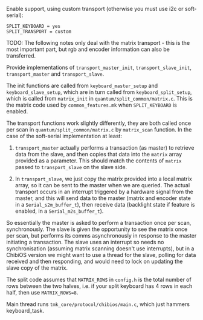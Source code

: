 Enable support, using custom transport (otherwise you must use i2c or soft-serial):

```
SPLIT_KEYBOARD = yes
SPLIT_TRANSPORT = custom
```

TODO: The following notes only deal with the matrix transport - this is the most important part, but rgb and encoder information can also be transferred.

Provide implementations of `transport_master_init`, `transport_slave_init`, `transport_master` and `transport_slave`.

The init functions are called from `keyboard_master_setup` and `keyboard_slave_setup`, which are in turn called from `keyboard_split_setup`, which is called from `matrix_init` in `quantum/split_common/matrix.c`. This is the matrix code used by `common_features.mk` when `SPLIT_KEYBOARD` is enabled.

The transport functions work slightly differently, they are both called once per scan in `quantum/split_common/matrix.c` by `matrix_scan` function. In the case of the soft-serial implementation at least:

1. `transport_master` actually performs a transaction (as master) to retrieve data from the slave, and then copies that data into the `matrix` array provided as a parameter. This should match the contents of `matrix` passed to `transport_slave` on the slave side.

2. In `transport_slave`, we just copy the matrix provided into a local matrix array, so it can be sent to the master when we are queried. The actual transport occurs in an interrupt triggered by a hardware signal from the master, and this will send data to the master (matrix and encoder state in a `Serial_s2m_buffer_t`), then receive data (backlight state if feature is enabled, in a `Serial_m2s_buffer_t`).

So essentially the master is asked to perform a transaction once per scan, synchronously. The slave is given the opportunity to see the matrix once per scan, but performs its comms asynchronously in response to the master initiating a transaction. The slave uses an interrupt so needs no synchronisation (assuming matrix scanning doesn't use interrupts), but in a ChibiOS version we might want to use a thread for the slave, polling for data received and then responding, and would need to lock on updating the slave copy of the matrix.

The split code assumes that `MATRIX_ROWS` in `config.h` is the total number of rows between the two halves, i.e. if your split keyboard has 4 rows in each half, then use `MATRIX_ROWS=8`. 

Main thread runs `tmk_core/protocol/chibios/main.c`, which just hammers keyboard_task.
